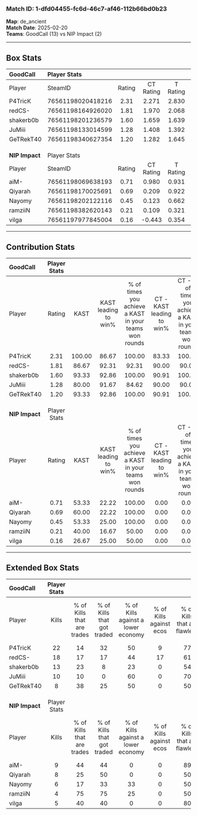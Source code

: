 ### Match ID: 1-dfd04455-fc6d-46c7-af46-112b66bd0b23  
**Map**: de_ancient  
**Match Date**: 2025-02-20  
**Teams**: GoodCall (13) vs NIP Impact (2)  

---  

## Box Stats  

| **GoodCall**   | Player Stats      |        |           |          |        |       |       |         |        |      |     |
| :- | :- | :-: | :-: | :-: | :-: | :-: | :-: | :-: | :-: | :-: | :-: |
| Player         | SteamID           | Rating | CT Rating | T Rating |  KAST  |  ADR  | Kills | Assists | Deaths | K/D  | HS% |
| P4TricK        | 76561198020418216 |  2.31  |   2.271   |  2.830   | 100.00 | 149.8 |  22   |    3    |   7    | 3.14 | 63  |
| redCS-         | 76561198164926020 |  1.81  |   1.970   |  2.068   | 86.67  | 108.5 |  18   |    2    |   8    | 2.25 | 55  |
| shakerb0b      | 76561198201236579 |  1.60  |   1.659   |  1.639   | 93.33  | 70.2  |  13   |    4    |   4    | 3.25 | 46  |
| JuMiii         | 76561198133014599 |  1.28  |   1.408   |  1.392   | 80.00  | 79.9  |  10   |    3    |   6    | 1.67 | 30  |
| GeTRekT40      | 76561198340627354 |  1.20  |   1.282   |  1.645   | 93.33  | 66.7  |   8   |    5    |   7    | 1.14 | 50  |
|                |                   |        |           |          |        |       |       |         |        |      |     |
|                |                   |        |           |          |        |       |       |         |        |      |     |
|                |                   |        |           |          |        |       |       |         |        |      |     |
| **NIP Impact** | Player Stats      |        |           |          |        |       |       |         |        |      |     |
| Player         | SteamID           | Rating | CT Rating | T Rating |  KAST  |  ADR  | Kills | Assists | Deaths | K/D  | HS% |
| aiM-           | 76561198069638193 |  0.71  |   0.980   |  0.931   | 53.33  | 69.5  |   9   |    3    |   14   | 0.64 | 66  |
| Qiyarah        | 76561198170025691 |  0.69  |   0.209   |  0.922   | 60.00  | 68.0  |   8   |    2    |   14   | 0.57 | 75  |
| Nayomy         | 76561198202122116 |  0.45  |   0.123   |  0.662   | 53.33  | 51.1  |   6   |    3    |   15   | 0.40 | 66  |
| ramziiN        | 76561198382620143 |  0.21  |   0.109   |  0.321   | 40.00  | 33.7  |   4   |    2    |   14   | 0.29 | 25  |
| vilga          | 76561197977845004 |  0.16  |  -0.443   |  0.354   | 26.67  | 34.7  |   5   |    0    |   14   | 0.36 | 20  |
---  

## Contribution Stats  

| **GoodCall**   | Player Stats |        |                      |                                                        |                           |                                                             |                          |                                                            |
| :- | :-: | :-: | :-: | :-: | :-: | :-: | :-: | :-: |
| Player         |    Rating    |  KAST  | KAST leading to win% | % of times you achieve a KAST in your teams won rounds | CT - KAST leading to win% | CT - % of times you achieve a KAST in your teams won rounds | T - KAST leading to win% | T - % of times you achieve a KAST in your teams won rounds |
| P4TricK        |     2.31     | 100.00 |        86.67         |                         100.00                         |           83.33           |                           100.00                            |          100.00          |                           100.00                           |
| redCS-         |     1.81     | 86.67  |        92.31         |                         92.31                          |           90.00           |                            90.00                            |          100.00          |                           100.00                           |
| shakerb0b      |     1.60     | 93.33  |        92.86         |                         100.00                         |           90.91           |                           100.00                            |          100.00          |                           100.00                           |
| JuMiii         |     1.28     | 80.00  |        91.67         |                         84.62                          |           90.00           |                            90.00                            |          100.00          |                           66.67                            |
| GeTRekT40      |     1.20     | 93.33  |        92.86         |                         100.00                         |           90.91           |                           100.00                            |          100.00          |                           100.00                           |
|                |              |        |                      |                                                        |                           |                                                             |                          |                                                            |
|                |              |        |                      |                                                        |                           |                                                             |                          |                                                            |
|                |              |        |                      |                                                        |                           |                                                             |                          |                                                            |
| **NIP Impact** | Player Stats |        |                      |                                                        |                           |                                                             |                          |                                                            |
| Player         |    Rating    |  KAST  | KAST leading to win% | % of times you achieve a KAST in your teams won rounds | CT - KAST leading to win% | CT - % of times you achieve a KAST in your teams won rounds | T - KAST leading to win% | T - % of times you achieve a KAST in your teams won rounds |
| aiM-           |     0.71     | 53.33  |        22.22         |                         100.00                         |           0.00            |                            0.00                             |          28.57           |                           100.00                           |
| Qiyarah        |     0.69     | 60.00  |        22.22         |                         100.00                         |           0.00            |                            0.00                             |          25.00           |                           100.00                           |
| Nayomy         |     0.45     | 53.33  |        25.00         |                         100.00                         |           0.00            |                            0.00                             |          28.57           |                           100.00                           |
| ramziiN        |     0.21     | 40.00  |        16.67         |                         50.00                          |           0.00            |                            0.00                             |          20.00           |                           50.00                            |
| vilga          |     0.16     | 26.67  |        25.00         |                         50.00                          |           0.00            |                            0.00                             |          25.00           |                           50.00                            |
---  

## Extended Box Stats  

| **GoodCall**   | Player Stats |                            |                            |                                    |                         |                              |                                 |        |                             |                                     |                          |                               |                            |
| :- | :-: | :-: | :-: | :-: | :-: | :-: | :-: | :-: | :-: | :-: | :-: | :-: | :-: |
| Player         |    Kills     | % of Kills that are trades | % of Kills that got traded | % of Kills against a lower economy | % of Kills against ecos | % of Kills that are flawless | % of Kills that are close duels | Deaths | % of Deaths that get traded | % of Deaths against a lower economy | % of Deaths against ecos | % of Deaths that are flawless | % of Deaths that are close |
| P4TricK        |      22      |             14             |             32             |                 50                 |            9            |              77              |                5                |   7    |             29              |                 29                  |            0             |              71               |             14             |
| redCS-         |      18      |             17             |             17             |                 44                 |           17            |              61              |                0                |   8    |             63              |                 25                  |            0             |              50               |             0              |
| shakerb0b      |      13      |             23             |             8              |                 23                 |            0            |              54              |                8                |   4    |             25              |                 50                  |            0             |              50               |             25             |
| JuMiii         |      10      |             10             |             0              |                 60                 |            0            |              70              |                0                |   6    |             50              |                 17                  |            0             |              83               |             0              |
| GeTRekT40      |      8       |             38             |             25             |                 50                 |            0            |              50              |                0                |   7    |             57              |                 43                  |            0             |              71               |             14             |
|                |              |                            |                            |                                    |                         |                              |                                 |        |                             |                                     |                          |                               |                            |
|                |              |                            |                            |                                    |                         |                              |                                 |        |                             |                                     |                          |                               |                            |
|                |              |                            |                            |                                    |                         |                              |                                 |        |                             |                                     |                          |                               |                            |
| **NIP Impact** | Player Stats |                            |                            |                                    |                         |                              |                                 |        |                             |                                     |                          |                               |                            |
| Player         |    Kills     | % of Kills that are trades | % of Kills that got traded | % of Kills against a lower economy | % of Kills against ecos | % of Kills that are flawless | % of Kills that are close duels | Deaths | % of Deaths that get traded | % of Deaths against a lower economy | % of Deaths against ecos | % of Deaths that are flawless | % of Deaths that are close |
| aiM-           |      9       |             44             |             44             |                 0                  |            0            |              89              |               11                |   14   |             36              |                  7                  |            0             |              57               |             7              |
| Qiyarah        |      8       |             25             |             50             |                 0                  |            0            |              50              |               13                |   14   |             14              |                  7                  |            0             |              57               |             0              |
| Nayomy         |      6       |             17             |             33             |                 33                 |            0            |              50              |                0                |   15   |             20              |                  7                  |            0             |              67               |             7              |
| ramziiN        |      4       |             75             |             75             |                 25                 |            0            |              50              |                0                |   14   |             14              |                  7                  |            0             |              86               |             0              |
| vilga          |      5       |             40             |             40             |                 0                  |            0            |              80              |               20                |   14   |              7              |                  7                  |            0             |              57               |             0              |
